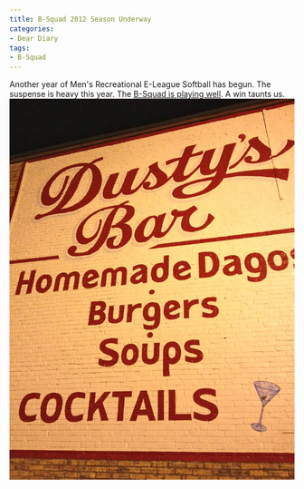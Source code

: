 ```yaml
---
title: B-Squad 2012 Season Underway
categories:
- Dear Diary
tags:
- B-Squad
---
```


Another year of Men's Recreational E-League Softball has begun. The suspense is heavy this year. The [B-Squad is playing well](http://activenet18.active.com/minneapolisparks/servlet/showLeagueScheduleScores.sdi?league_id=656&leagueschedule_id=592&team_id=5424&sdireqauth=1337045195402). A win taunts us.
[![](/assets/posts/2012/Dustys-Bar-Wall.jpg)](http://thingelstad.com/s/b-squad-2012-season-underway/dustys-bar-wall/img)
